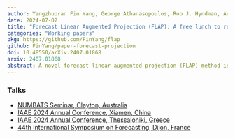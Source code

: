 ```yaml
---
author: Yangzhuoran Fin Yang, George Athanasopoulos, Rob J. Hyndman, Anastasios Panagiotelis
date: 2024-07-02
title: "Forecast Linear Augmented Projection (FLAP): A free lunch to reduce forecast error variance"
categories: "Working papers"
pkg: https://github.com/FinYang/flap
github: FinYang/paper-forecast-projection
doi: 10.48550/arXiv.2407.01868
arxiv: 2407.01868
abstract: A novel forecast linear augmented projection (FLAP) method is introduced, which reduces the forecast error variance of any unbiased multivariate forecast without introducing bias. The method first constructs new component series which are linear combinations of the original series. Forecasts are then generated for both the original and component series. Finally, the full vector of forecasts is projected onto a linear subspace where the constraints implied by the combination weights hold. It is proven that the trace of the forecast error variance is non-increasing with the number of components, and mild conditions are established for which it is strictly decreasing. It is also shown that the proposed method achieves maximum forecast error variance reduction among linear projection methods. The theoretical results are validated through simulations and two empirical applications based on Australian tourism and FRED-MD data. Notably, using FLAP with Principal Component Analysis (PCA) to construct the new series leads to substantial forecast error variance reduction.
---
```


### Talks

* [NUMBATS Seminar, Clayton, Australia](/talk/numbats-2024Apr/)
* [IAAE 2024 Annual Conference, Xiamen, China](/talk/iaae-2024-xiamen/)
* [IAAE 2024 Annual Conference, Thessaloniki, Greece](/talk/iaae-2024-thessaloniki/)
* [44th International Symposium on Forecasting, Dijon, France](/talk/isf-2024/)


